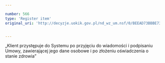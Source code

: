 ```yaml
---

number: 566
type: 'Register item'
original_uri: 'http://decyzje.uokik.gov.pl/nd_wz_um.nsf/0/BEEAD73BBBE733C8C12572DD003295E2?OpenDocument'


---
```


„Klient przystępuje do Systemu po przyjęciu do wiadomości i podpisaniu Umowy, zawierającej jego dane osobowe i po złożeniu oświadczenia o stanie zdrowia”
